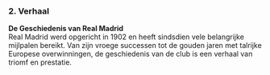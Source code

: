 ### 2. Verhaal 
**De Geschiedenis van Real Madrid**  
Real Madrid werd opgericht in 1902 en heeft sindsdien vele belangrijke mijlpalen bereikt. Van zijn vroege successen tot de gouden jaren met talrijke Europese overwinningen, de geschiedenis van de club is een verhaal van triomf en prestatie.